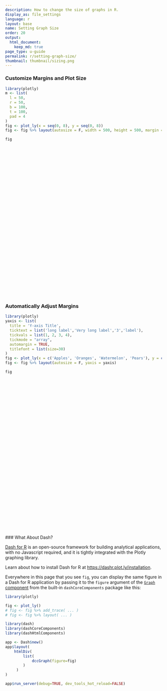 ```yaml
---
description: How to change the size of graphs in R.
display_as: file_settings
language: r
layout: base
name: Setting Graph Size
order: 20
output:
  html_document:
    keep_md: true
page_type: u-guide
permalink: r/setting-graph-size/
thumbnail: thumbnail/sizing.png
---
```



### Customize Margins and Plot Size

```r
library(plotly)
m <- list(
  l = 50,
  r = 50,
  b = 100,
  t = 100,
  pad = 4
)
fig <- plot_ly(x = seq(0, 8), y = seq(0, 8))
fig <- fig %>% layout(autosize = F, width = 500, height = 500, margin = m)

fig
```

<div id="htmlwidget-f144e742e99996e7d1f4" style="width:672px;height:480px;" class="plotly html-widget"></div>
<script type="application/json" data-for="htmlwidget-f144e742e99996e7d1f4">{"x":{"visdat":{"8b544af9159f":["function () ","plotlyVisDat"]},"cur_data":"8b544af9159f","attrs":{"8b544af9159f":{"x":[0,1,2,3,4,5,6,7,8],"y":[0,1,2,3,4,5,6,7,8],"alpha_stroke":1,"sizes":[10,100],"spans":[1,20]}},"layout":{"width":500,"height":500,"margin":{"b":100,"l":50,"t":100,"r":50,"pad":4},"autosize":false,"xaxis":{"domain":[0,1],"automargin":true,"title":[]},"yaxis":{"domain":[0,1],"automargin":true,"title":[]},"hovermode":"closest","showlegend":false},"source":"A","config":{"showSendToCloud":false},"data":[{"x":[0,1,2,3,4,5,6,7,8],"y":[0,1,2,3,4,5,6,7,8],"type":"scatter","mode":"markers","marker":{"color":"rgba(31,119,180,1)","line":{"color":"rgba(31,119,180,1)"}},"error_y":{"color":"rgba(31,119,180,1)"},"error_x":{"color":"rgba(31,119,180,1)"},"line":{"color":"rgba(31,119,180,1)"},"xaxis":"x","yaxis":"y","frame":null}],"highlight":{"on":"plotly_click","persistent":false,"dynamic":false,"selectize":false,"opacityDim":0.2,"selected":{"opacity":1},"debounce":0},"shinyEvents":["plotly_hover","plotly_click","plotly_selected","plotly_relayout","plotly_brushed","plotly_brushing","plotly_clickannotation","plotly_doubleclick","plotly_deselect","plotly_afterplot","plotly_sunburstclick"],"base_url":"https://plot.ly"},"evals":[],"jsHooks":[]}</script>

### Automatically Adjust Margins

```r
library(plotly)
yaxis <- list(
  title = 'Y-axis Title',
  ticktext = list('long label','Very long label','3','label'),
  tickvals = list(1, 2, 3, 4),
  tickmode = "array",
  automargin = TRUE,
  titlefont = list(size=30)
)
fig <- plot_ly(x = c('Apples', 'Oranges', 'Watermelon', 'Pears'), y = c(3, 1, 2, 4), width = 500, height = 500, type = 'bar')
fig <- fig %>% layout(autosize = F, yaxis = yaxis)

fig
```

<div id="htmlwidget-eb23334914cd709214b0" style="width:500px;height:500px;" class="plotly html-widget"></div>
<script type="application/json" data-for="htmlwidget-eb23334914cd709214b0">{"x":{"visdat":{"8b542493ff06":["function () ","plotlyVisDat"]},"cur_data":"8b542493ff06","attrs":{"8b542493ff06":{"x":["Apples","Oranges","Watermelon","Pears"],"y":[3,1,2,4],"alpha_stroke":1,"sizes":[10,100],"spans":[1,20],"type":"bar"}},"layout":{"width":500,"height":500,"margin":{"b":40,"l":60,"t":25,"r":10},"autosize":false,"yaxis":{"domain":[0,1],"automargin":true,"title":"Y-axis Title","ticktext":["long label","Very long label","3","label"],"tickvals":[1,2,3,4],"tickmode":"array","titlefont":{"size":30}},"xaxis":{"domain":[0,1],"automargin":true,"title":[],"type":"category","categoryorder":"array","categoryarray":["Apples","Oranges","Pears","Watermelon"]},"hovermode":"closest","showlegend":false},"source":"A","config":{"showSendToCloud":false},"data":[{"x":["Apples","Oranges","Watermelon","Pears"],"y":[3,1,2,4],"type":"bar","marker":{"color":"rgba(31,119,180,1)","line":{"color":"rgba(31,119,180,1)"}},"error_y":{"color":"rgba(31,119,180,1)"},"error_x":{"color":"rgba(31,119,180,1)"},"xaxis":"x","yaxis":"y","frame":null}],"highlight":{"on":"plotly_click","persistent":false,"dynamic":false,"selectize":false,"opacityDim":0.2,"selected":{"opacity":1},"debounce":0},"shinyEvents":["plotly_hover","plotly_click","plotly_selected","plotly_relayout","plotly_brushed","plotly_brushing","plotly_clickannotation","plotly_doubleclick","plotly_deselect","plotly_afterplot","plotly_sunburstclick"],"base_url":"https://plot.ly"},"evals":[],"jsHooks":[]}</script>
### What About Dash?

[Dash for R](https://dashr.plot.ly/) is an open-source framework for building analytical applications, with no Javascript required, and it is tightly integrated with the Plotly graphing library. 

Learn about how to install Dash for R at https://dashr.plot.ly/installation.

Everywhere in this page that you see `fig`, you can display the same figure in a Dash for R application by passing it to the `figure` argument of the [`Graph` component](https://dashr.plot.ly/dash-core-components/graph) from the built-in `dashCoreComponents` package like this:


```r
library(plotly)

fig <- plot_ly() 
# fig <- fig %>% add_trace( ... )
# fig <- fig %>% layout( ... ) 

library(dash)
library(dashCoreComponents)
library(dashHtmlComponents)

app <- Dash$new()
app$layout(
    htmlDiv(
        list(
            dccGraph(figure=fig) 
        )
     )
)

app$run_server(debug=TRUE, dev_tools_hot_reload=FALSE)
```
